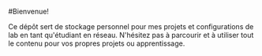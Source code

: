 
#Bienvenue!

Ce dépôt sert de stockage personnel pour mes projets et configurations de lab en tant qu'étudiant en réseau. N'hésitez pas à parcourir et à utiliser tout le contenu pour vos propres projets ou apprentissage.
